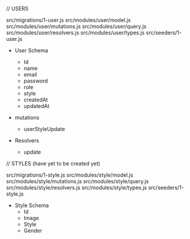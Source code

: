 // USERS

src/migrations/1-user.js
src/modules/user/model.js
src/modules/user/mutations.js
src/modules/user/query.js
src/modules/user/resolvers.js
src/modules/user/types.js
src/seeders/1-user.js

- User Schema
  - Id
  - name
  - email
  - password
  - role
  - style
  - createdAt
  - updatedAt

- mutations
  - userStyleUpdate

- Resolvers
  - update


// STYLES (have yet to be created yet)

src/migrations/1-style.js
src/modules/style/model.js
src/modules/style/mutations.js
src/modules/style/query.js
src/modules/style/resolvers.js
src/modules/style/types.js
src/seeders/1-style.js

- Style Schema
  - Id
  - Image
  - Style
  - Gender
  